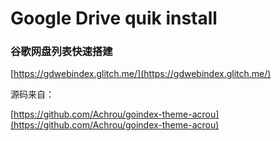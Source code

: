 # Google Drive quik install
### 谷歌网盘列表快速搭建
[https://gdwebindex.glitch.me/](https://gdwebindex.glitch.me/)

源码来自：

[https://github.com/Achrou/goindex-theme-acrou](https://github.com/Achrou/goindex-theme-acrou)

